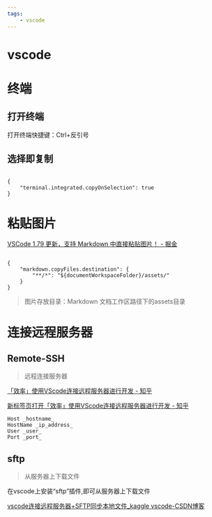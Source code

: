 ```yaml
---
tags:
    - vscode
---
```





# vscode

# 终端

## 打开终端

打开终端快捷键：Ctrl+反引号

## 选择即复制

```vscode

{
    "terminal.integrated.copyOnSelection": true
}

```

# 粘贴图片

[VSCode 1.79 更新，支持 Markdown 中直接粘贴图片！ - 掘金](https://juejin.cn/post/7244809769794289721)

```vscode

{
    "markdown.copyFiles.destination": {
        "**/*": "${documentWorkspaceFolder}/assets/"
    }
}

```
> 图片存放目录：Markdown 文档工作区路径下的assets目录

# 连接远程服务器

## Remote-SSH

> 远程连接服务器

[「效率」使用VScode连接远程服务器进行开发 - 知乎](https://zhuanlan.zhihu.com/p/141205262)  

<a href="https://zhuanlan.zhihu.com/p/141205262" target="_blank">新标签页打开「效率」使用VScode连接远程服务器进行开发 - 知乎</a>  


```
Host _hostname_
HostName _ip_address_
User _user_
Port _port_
```



## sftp

> 从服务器上下载文件

在vscode上安装“sftp”插件,即可从服务器上下载文件

[vscode连接远程服务器+SFTP同步本地文件_kaggle vscode-CSDN博客](https://blog.csdn.net/Dianaia/article/details/115642400)  





